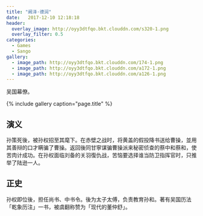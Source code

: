 ```yaml
---
title: "阚泽·德润"
date:   2017-12-10 12:18:18
header:
  overlay_image: http://oyy3dtfqo.bkt.clouddn.com/s320-1.png
  overlay_filter: 0.5
categories:
  - Games
  - Sango
gallery:
  - image_path: http://oyy3dtfqo.bkt.clouddn.com/174-1.png
  - image_path: http://oyy3dtfqo.bkt.clouddn.com/a172-1.png
  - image_path: http://oyy3dtfqo.bkt.clouddn.com/a126-1.png
---
```


吴国幕僚。

{% include gallery caption="page.title" %}

## 演义

孙策死後，被孙权招至其麾下。在赤壁之战时，将黄盖的假投降书送给曹操，並用其善辩的口才瞒骗了曹操。返回後同甘寧谋骗曹操派来秘密侦查的蔡中和蔡和，使苦肉计成功。在孙权面临刘备的关羽復仇战，苦恼要选择谁当防卫指挥官时，只推举了陆逊一人。

## 正史

孙权即位後，担任尚书、中书令。後为太子太傅，负责教育孙和。著有吴国历法「乾象历注」一书，被虞翻称赞为「现代的董仲舒」。